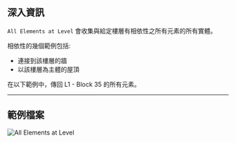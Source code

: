 ## 深入資訊
`All Elements at Level` 會收集與給定樓層有相依性之所有元素的所有實體。

相依性的幾個範例包括:
- 連接到該樓層的牆
- 以該樓層為主體的屋頂

在以下範例中，傳回 L1 - Block 35 的所有元素。
___
## 範例檔案

![All Elements at Level](./DSRevitNodesUI.ElementsAtLevel_img.jpg)
